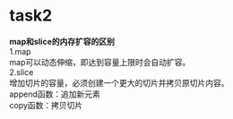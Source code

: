 # task2
**map和slice的内存扩容的区别**  
1.map  
map可以动态伸缩，即达到容量上限时会自动扩容。  
2.slice  
增加切片的容量，必须创建一个更大的切片并拷贝原切片内容。  
append函数：追加新元素  
copy函数：拷贝切片  
